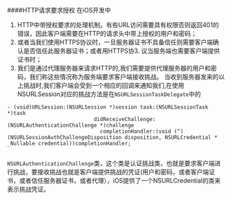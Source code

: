 ####HTTP请求要求授权
在iOS开发中
1. HTTP中带授权要求的处理机制。有些URL访问需要具有权限否则返回401的错误，因此客户端需要在HTTP的请求头中带上授权的用户和密码；
2. 或者当我们使用HTTPS协议时，一旦服务器证书不具备信任则需要客户端确认是否信任此服务器证书；或者用HTTPS协3. 议当服务端也需要客户端提供证书时；
4. 我们是通过代理服务器来请求HTTP的,我们需要提供代理服务器的用户和密码，我们称这些情况称为服务端要求客户端接收挑战。
当收到服务器发来的以上挑战时,我们客户端会受到一个相应的回调来通知我们,在使用NSURLSession对应的挑战方法是在`NSURLSessionTaskDelegate`中的
```
- (void)URLSession:(NSURLSession *)session task:(NSURLSessionTask *)task
                            didReceiveChallenge:(NSURLAuthenticationChallenge *)challenge 
                              completionHandler:(void (^)(NSURLSessionAuthChallengeDisposition disposition, NSURLCredential * _Nullable credential))completionHandler;
                              
```
                              
`NSURLAuthenticationChallenge`类，这个类是认证挑战类，也就是要求客户端进行挑战，要接收挑战也就是客户端提供挑战的凭证(用户和密码，或者客户端证书，或者信任服务器证书，或者代理），iOS提供了一个NSURLCredential的类来表示挑战凭证。